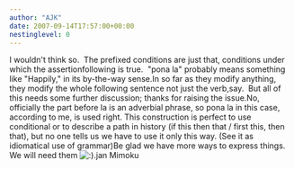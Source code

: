 ```yaml
---
author: "AJK"
date: 2007-09-14T17:57:00+00:00
nestinglevel: 0
---
```

I wouldn't think so.  The prefixed conditions are just that, conditions under which the assertionfollowing is true.  "pona la" probably means something like "Happily," in its by-the-way sense.In so far as they modify anything, they modify the whole following sentence not just the verb,say.  But all of this needs some further discussion; thanks for raising the issue.No, officially the part before la is an adverbial phrase, so pona la in this case, according to me, is used right. This construction is perfect to use conditional or to describe a path in history (if this then that / first this, then that), but no one tells us we have to use it only this way. (See it as idiomatical use of grammar)Be glad we have more ways to express things. We will need them ![:)](images/smilies/icon_e_smile.gif "Smile").jan Mimoku